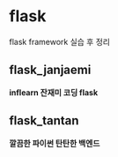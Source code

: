 # flask
flask framework 실습 후 정리

## flask_janjaemi
**inflearn 잔재미 코딩 flask**

## flask_tantan

**깔끔한 파이썬 탄탄한 백엔드**

